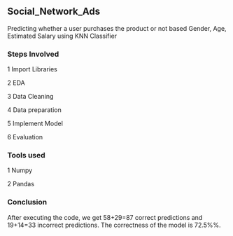 ## Social_Network_Ads
Predicting whether a user purchases the product or not based Gender, Age, Estimated Salary using KNN Classifier

### Steps Involved

1 Import Libraries

2 EDA

3 Data Cleaning

4 Data preparation

5 Implement Model

6 Evaluation

### Tools used

1 Numpy

2 Pandas

### Conclusion 

After executing the code, we get 58+29=87 correct predictions and 19+14=33 incorrect predictions. The correctness of the model is 72.5%%. 
